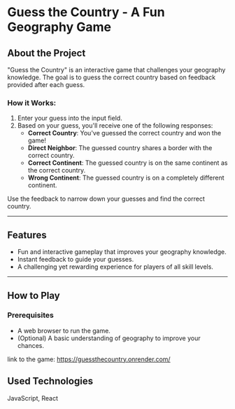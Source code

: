 # Guess the Country - A Fun Geography Game

## About the Project
"Guess the Country" is an interactive game that challenges your geography knowledge. The goal is to guess the correct country based on feedback provided after each guess. 

### How it Works:
1. Enter your guess into the input field.
2. Based on your guess, you'll receive one of the following responses:
   - **Correct Country**: You've guessed the correct country and won the game!
   - **Direct Neighbor**: The guessed country shares a border with the correct country.
   - **Correct Continent**: The guessed country is on the same continent as the correct country.
   - **Wrong Continent**: The guessed country is on a completely different continent.

Use the feedback to narrow down your guesses and find the correct country.

---

## Features
- Fun and interactive gameplay that improves your geography knowledge.
- Instant feedback to guide your guesses.
- A challenging yet rewarding experience for players of all skill levels.

---

## How to Play
### Prerequisites
- A web browser to run the game.
- (Optional) A basic understanding of geography to improve your chances.

link to the game: https://guessthecountry.onrender.com/

## Used Technologies
JavaScript, React
